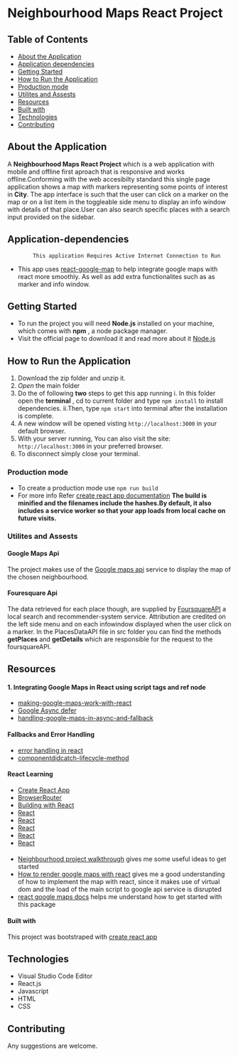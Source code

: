 # Neighbourhood Maps React Project

## Table of Contents

- [About the Application](#about-the-application)
- [Application dependencies](#application-dependencies)
- [Getting Started](#getting-started)
- [How to Run the Application](#how-to-run-the-application)
- [Production mode](#production-mode)
- [Utilites and Assests](#utilites-and-assests)
- [Resources](#resources)
- [Built with](#Built-with)
- [Technologies](#technologies)
- [Contributing](#contributing)

## About the Application

A **Neighbourhood Maps React Project** which is a web application with mobile and offline first aproach that is responsive and works offline.Conforming with the web accesibilty standard this single page application shows a map with markers representing some points of interest in **City**. The app interface is such that the user can click on a marker on the map or on a list item in the toggleable side menu to display an info window with details of that place.User can also search specific places with a search input provided on the sidebar.

## Application-dependencies

            This application Requires Active Internet Connection to Run

- This app uses [react-google-map](https://www.npmjs.com/package/react-google-maps) to help integrate google maps with react more smoothly. As well as add extra functionalites such as as marker and info window.

## Getting Started

- To run the project you will need **Node.js** installed on your machine, which comes with **npm** , a node package manager.
- Visit the official page to download it and read more about it [Node.js](https://nodejs.org/it/)

## How to Run the Application

1.  Download the zip folder and unzip it.
2.  _Open_ the main folder
3.  Do the of following **two** steps to get this app running
    i. In this folder open the **terminal** , cd to current folder and type `npm install` to install dependencies.
    ii.Then, type `npm start` into terminal after the installation is complete.
4.  A new window will be opened visting `http://localhost:3000` in your default browser.
5.  With your server running, You can also visit the site: `http://localhost:3000` in your preferred browser.
6.  To disconnect simply close your terminal.

### Production mode

- To create a production mode use `npm run build`
- For more info Refer [create react app documentation](https://github.com/facebook/create-react-app#npm-run-build-or-yarn-build)
  **The build is minified and the filenames include the hashes.By default, it also includes a service worker so that your app loads from local cache on future visits.**

### Utilites and Assests

#### Google Maps Api

The project makes use of the [Google maps api](https://developers.google.com/maps/documentation/javascript/tutorial) service to display the map of the chosen neighbourhood.

#### Fouresquare Api

The data retrieved for each place though, are supplied by [FoursquareAPI](https://developer.foursquare.com/) a local search and recommender-system service. Attribution are credited on the left side menu and on each infowindow displayed when the user click on a marker.
In the PlacesDataAPI file in src folder you can find the methods **getPlaces** and **getDetails** which are responsible for the request to the foursquareAPI.

## Resources

#### 1. Integrating Google Maps in React using script tags and ref node

- [making-google-maps-work-with-react](https://www.klaasnotfound.com/2016/11/06/making-google-maps-work-with-react/)
- [Google Async defer](https://www.youtube.com/watch?v=W5LhLZqj76s&list=PLgOB68PvvmWCGNn8UMTpcfQEiITzxEEA1&index=2)
- [handling-google-maps-in-async-and-fallback](https://discussions.udacity.com/t/handling-google-maps-in-async-and-fallback/34282/58)

#### Fallbacks and Error Handling

- [error handling in react](https://reactjs.org/blog/2017/07/26/error-handling-in-react-16.html)
- [componentdidcatch-lifecycle-method](https://medium.com/@sgroff04/2-minutes-to-learn-react-16s-componentdidcatch-lifecycle-method-d1a69a1f753)

#### React Learning

- [Create React App](https://github.com/facebook/create-react-app)
- [BrowserRouter](https://reacttraining.com/react-router/web/api)
- [Building with React](https://udacity.com/)
- [React](https://reactjs.org/docs/thinking-in-react.html)
- [React](https://stackoverflow.com/questions/28868071/onchange-event-using-react-js-for-drop-down)
- [React](https://codeburst.io/use-class-properties-to-clean-up-your-classes-and-react-components-93185879f688)
- [React](https://reactjs.org/docs/faq-functions.html)
- [React](https://reactjs.org/tutorial/tutorial.html#reactive-state)

####

- [Neighbourhood project walkthrough](https://www.youtube.com/watch?v=Uw5Ij56RhME&t=10296s) gives me some useful ideas to get started
- [How to render google maps with react](https://www.klaasnotfound.com/2016/11/06/making-google-maps-work-with-react/) gives me a good understanding of how to implement the map with react, since it makes use of virtual dom and the load of the main script to google api service is disrupted
- [react google maps docs](https://tomchentw.github.io/react-google-maps/#introduction) helps me understand how to get started with this package

#### Built with

This project was bootstraped with [create react app](https://github.com/facebook/create-react-app)

## Technologies

- Visual Studio Code Editor
- React.js
- Javascript
- HTML
- CSS

## Contributing

Any suggestions are welcome.
